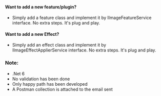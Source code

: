 #### Want to add a new feature/plugin?
- Simply add a feature class and implement it by IImageFeatureService interface. No extra steps. It's plug and play.

#### Want to add a new Effect?
- Simply add an effect class and implement it by IImageEffectApplierService interface. No extra steps. It's plug and play.

### Note:
- .Net 6
- No validation has been done
- Only happy path has been developed
- A Postman collection is attached to the email sent
